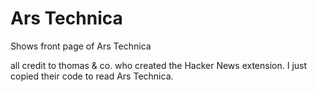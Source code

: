 # Ars Technica

Shows front page of Ars Technica

all credit to thomas & co. who created the Hacker News extension. I just copied their code to read Ars Technica.